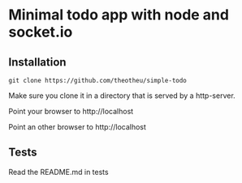 # Minimal todo app with node and socket.io

## Installation

```git clone https://github.com/theotheu/simple-todo```

Make sure you clone it in a directory that is served by a http-server.

Point your browser to http://localhost

Point an other browser to http://localhost

## Tests

Read the README.md in tests